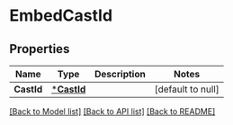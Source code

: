 # EmbedCastId

## Properties
Name | Type | Description | Notes
------------ | ------------- | ------------- | -------------
**CastId** | [***CastId**](CastId.md) |  | [default to null]

[[Back to Model list]](../README.md#documentation-for-models) [[Back to API list]](../README.md#documentation-for-api-endpoints) [[Back to README]](../README.md)

